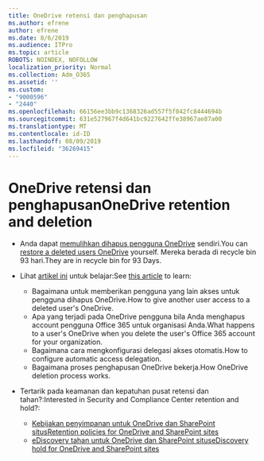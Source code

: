 ```yaml
---
title: OneDrive retensi dan penghapusan
ms.author: efrene
author: efrene
ms.date: 8/6/2019
ms.audience: ITPro
ms.topic: article
ROBOTS: NOINDEX, NOFOLLOW
localization_priority: Normal
ms.collection: Adm_O365
ms.assetid: ''
ms.custom:
- "9000596"
- "2440"
ms.openlocfilehash: 66156ee3bb9c1368326ad557f5f042fc8444694b
ms.sourcegitcommit: 631e527967f4d641bc9227642ffe38967ae87a00
ms.translationtype: MT
ms.contentlocale: id-ID
ms.lasthandoff: 08/09/2019
ms.locfileid: "36269415"
---
```

# <a name="onedrive-retention-and-deletion"></a><span data-ttu-id="dd2af-102">OneDrive retensi dan penghapusan</span><span class="sxs-lookup"><span data-stu-id="dd2af-102">OneDrive retention and deletion</span></span>

- <span data-ttu-id="dd2af-103">Anda dapat [memulihkan dihapus pengguna OneDrive](https://docs.microsoft.com/onedrive/restore-deleted-onedrive) sendiri.</span><span class="sxs-lookup"><span data-stu-id="dd2af-103">You can [restore a deleted users OneDrive](https://docs.microsoft.com/onedrive/restore-deleted-onedrive) yourself.</span></span> <span data-ttu-id="dd2af-104">Mereka berada di recycle bin 93 hari.</span><span class="sxs-lookup"><span data-stu-id="dd2af-104">They are in recycle bin for 93 Days.</span></span> 

- <span data-ttu-id="dd2af-105">Lihat [artikel ini](https://docs.microsoft.com/onedrive/restore-deleted-onedrive) untuk belajar:</span><span class="sxs-lookup"><span data-stu-id="dd2af-105">See [this article](https://docs.microsoft.com/onedrive/restore-deleted-onedrive) to learn:</span></span>
    - <span data-ttu-id="dd2af-106">Bagaimana untuk memberikan pengguna yang lain akses untuk pengguna dihapus OneDrive.</span><span class="sxs-lookup"><span data-stu-id="dd2af-106">How to give another user access to a deleted user's OneDrive.</span></span>
    - <span data-ttu-id="dd2af-107">Apa yang terjadi pada OneDrive pengguna bila Anda menghapus account pengguna Office 365 untuk organisasi Anda.</span><span class="sxs-lookup"><span data-stu-id="dd2af-107">What happens to a user's OneDrive when you delete the user's Office 365 account for your organization.</span></span>
    - <span data-ttu-id="dd2af-108">Bagaimana cara mengkonfigurasi delegasi akses otomatis.</span><span class="sxs-lookup"><span data-stu-id="dd2af-108">How to configure automatic access delegation.</span></span>
    - <span data-ttu-id="dd2af-109">Bagaimana proses penghapusan OneDrive bekerja.</span><span class="sxs-lookup"><span data-stu-id="dd2af-109">How OneDrive deletion process works.</span></span>

- <span data-ttu-id="dd2af-110">Tertarik pada keamanan dan kepatuhan pusat retensi dan tahan?:</span><span class="sxs-lookup"><span data-stu-id="dd2af-110">Interested in Security and Compliance Center retention and hold?:</span></span>
    - [<span data-ttu-id="dd2af-111">Kebijakan penyimpanan untuk OneDrive dan SharePoint situs</span><span class="sxs-lookup"><span data-stu-id="dd2af-111">Retention policies for OneDrive and SharePoint sites</span></span>](https://docs.microsoft.com/office365/securitycompliance/retention-policies?redirectSourcePath=%252farticle%252f5e377752-700d-4870-9b6d-12bfc12d2423#content-in-onedrive-accounts-and-sharepoint-sites)
    - [<span data-ttu-id="dd2af-112">eDiscovery tahan untuk OneDrive dan SharePoint situs</span><span class="sxs-lookup"><span data-stu-id="dd2af-112">eDiscovery hold for OneDrive and SharePoint sites</span></span>](https://docs.microsoft.com/office365/securitycompliance/ediscovery-cases#step-4-place-content-locations-on-hold)



